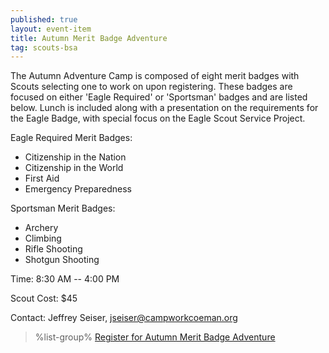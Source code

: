 ```yaml
---
published: true
layout: event-item
title: Autumn Merit Badge Adventure
tag: scouts-bsa
---
```


The Autumn Adventure Camp is composed of eight merit badges with Scouts selecting one to work on upon registering. These badges are focused on either 'Eagle Required' or 'Sportsman' badges and are listed below. Lunch is included along with a presentation on the requirements for the Eagle Badge, with special focus on the Eagle Scout Service Project.

Eagle Required Merit Badges:
- Citizenship in the Nation
- Citizenship in the World
- First Aid
- Emergency Preparedness

Sportsman Merit Badges:
- Archery
- Climbing
- Rifle Shooting
- Shotgun Shooting

Time: 8:30 AM -- 4:00 PM

Scout Cost: $45

Contact: Jeffrey Seiser, [jseiser@campworkcoeman.org](mailto:jseiser@campworkcoeman.org)

> %list-group%
> <a href="https://scoutingevent.com/066-74662" class="list-group-item">Register for Autumn Merit Badge Adventure</a>
